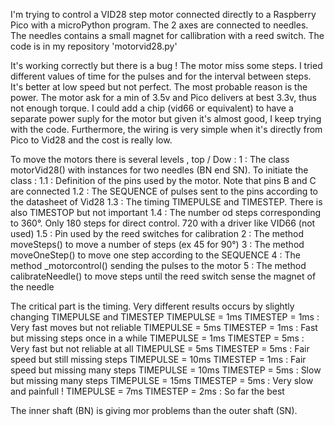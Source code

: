 I'm trying to control a VID28 step motor connected directly to a Raspberry Pico with a microPython program.
The 2 axes are connected to needles. The needles contains a small magnet for callibration with a reed switch.
The code is in my repository 'motorvid28.py'

It's working correctly but there is a bug ! The motor miss some steps.
I tried different values of time for the pulses and for the interval between steps. It's better at low speed but not perfect.
The most probable reason is the power. The motor ask for a min of 3.5v and Pico delivers at best 3.3v, thus not enough torque.
I could add a chip (vid66 or equivalent) to have a separate power suply for the motor but given it's almost good, I keep trying with the code. Furthermore, the wiring is very simple when it's directly from Pico to Vid28 and the cost is really low.

To move the motors there is several levels , top / Dow :
1 : The class motorVid28() with instances for two needles (BN end SN). To initiate the class :
1.1 : Definition of the pins used by the motor. Note that pins B and C are connected
1.2 : The SEQUENCE of pulses sent to the pins according to the datasheet of Vid28
1.3 : The timing TIMEPULSE and TIMESTEP. There is also TIMESTOP but not important
1.4 : The number od steps corresponding to 360°. Only 180 steps for direct control. 720 with a driver like VID66 (not used)
1.5 : Pin used by the reed switches for calibration
2 : The method moveSteps() to move a number of steps (ex 45 for 90°)
3 : The method moveOneStep() to move one step according to the SEQUENCE
4 : The method _motorcontrol() sending the pulses to the motor
5 : The method calibrateNeedle() to move steps until the reed switch sense the magnet of the needle

The critical part is the timing. Very different results occurs by slightly changing  TIMEPULSE and TIMESTEP
    TIMEPULSE = 1ms TIMESTEP = 1ms : Very fast moves but not reliable
    TIMEPULSE = 5ms TIMESTEP = 1ms : Fast but missing steps once in a while
    TIMEPULSE = 1ms TIMESTEP = 5ms : Very fast but not reliable at all
    TIMEPULSE = 5ms TIMESTEP = 5ms : Fair speed but still missing steps
    TIMEPULSE = 10ms TIMESTEP = 1ms : Fair speed but missing many steps
    TIMEPULSE = 10ms TIMESTEP = 5ms : Slow but missing many steps
    TIMEPULSE = 15ms TIMESTEP = 5ms : Very slow and painfull !
    TIMEPULSE = 7ms TIMESTEP = 2ms : So far the best

The inner shaft (BN) is giving mor problems than the outer shaft (SN).    
